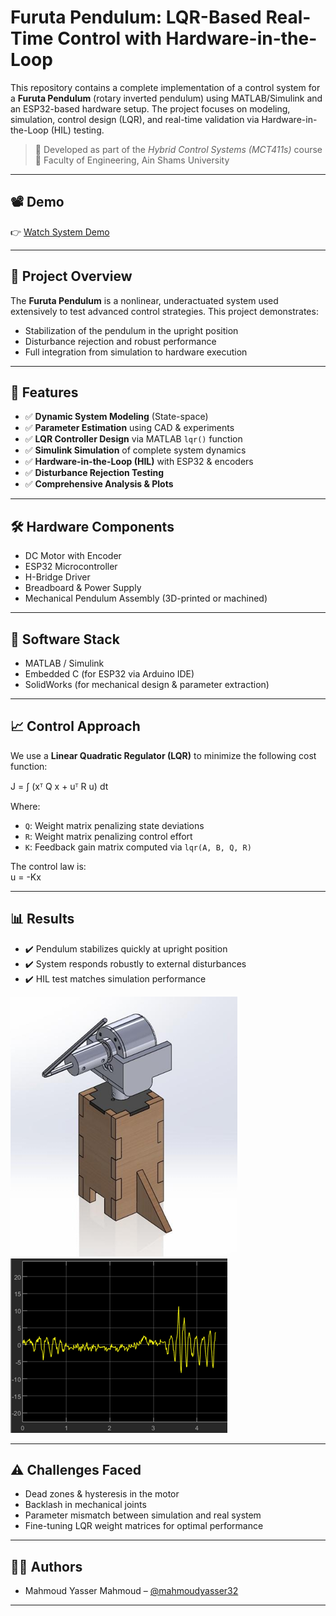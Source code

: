 # Furuta Pendulum: LQR-Based Real-Time Control with Hardware-in-the-Loop

This repository contains a complete implementation of a control system for a **Furuta Pendulum** (rotary inverted pendulum) using MATLAB/Simulink and an ESP32-based hardware setup. The project focuses on modeling, simulation, control design (LQR), and real-time validation via Hardware-in-the-Loop (HIL) testing.

> 📍 Developed as part of the *Hybrid Control Systems (MCT411s)* course  
> 🏫 Faculty of Engineering, Ain Shams University

---

## 📽️ Demo
👉 [Watch System Demo](https://drive.google.com/drive/folders/1fIQUdqwEO8X18ntienZXbj5KmCsnl9it?usp=drive_link)

---

## 🧠 Project Overview

The **Furuta Pendulum** is a nonlinear, underactuated system used extensively to test advanced control strategies. This project demonstrates:

- Stabilization of the pendulum in the upright position
- Disturbance rejection and robust performance
- Full integration from simulation to hardware execution

---

## 📌 Features

- ✅ **Dynamic System Modeling** (State-space)
- ✅ **Parameter Estimation** using CAD & experiments
- ✅ **LQR Controller Design** via MATLAB `lqr()` function
- ✅ **Simulink Simulation** of complete system dynamics
- ✅ **Hardware-in-the-Loop (HIL)** with ESP32 & encoders
- ✅ **Disturbance Rejection Testing**
- ✅ **Comprehensive Analysis & Plots**

---

## 🛠️ Hardware Components

- DC Motor with Encoder
- ESP32 Microcontroller
- H-Bridge Driver
- Breadboard & Power Supply
- Mechanical Pendulum Assembly (3D-printed or machined)

---

## 🧰 Software Stack

- MATLAB / Simulink
- Embedded C (for ESP32 via Arduino IDE)
- SolidWorks (for mechanical design & parameter extraction)

---

## 📈 Control Approach

We use a **Linear Quadratic Regulator (LQR)** to minimize the following cost function:

J = ∫ (xᵀ Q x + uᵀ R u) dt

Where:

- `Q`: Weight matrix penalizing state deviations  
- `R`: Weight matrix penalizing control effort  
- `K`: Feedback gain matrix computed via `lqr(A, B, Q, R)`  

The control law is:  
u = -Kx

---

## 📊 Results

- ✔️ Pendulum stabilizes quickly at upright position
- ✔️ System responds robustly to external disturbances
- ✔️ HIL test matches simulation performance

![system design](images/system_design.png)
![Disturbance Rejection](images/disturbance_rejection.png)

---

## ⚠️ Challenges Faced

- Dead zones & hysteresis in the motor
- Backlash in mechanical joints
- Parameter mismatch between simulation and real system
- Fine-tuning LQR weight matrices for optimal performance

---

## 👨‍💻 Authors

- Mahmoud Yasser Mahmoud – [@mahmoudyasser32](https://github.com/mahmoudyasser32)  

---

